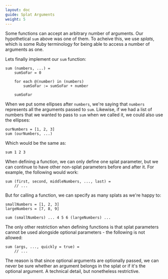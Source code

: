 ```yaml
---
layout: doc
guide: Splat Arguments
weight: 5
---
```


Some functions can accept an arbitrary number of arguments. Our hypothetical `sum` above was one of them. To acheive this, we use *splats*, which is some Ruby terminology for being able to access a number of arguments as one.

Lets finally implement our `sum` function:

    sum (numbers, ...) =
        sumSoFar = 0

        for each @(number) in (numbers)
            sumSoFar := sumSoFar + number

        sumSoFar

When we put some ellipses after `numbers`, we're saying that `numbers` represents all the arguments passed to `sum`. Likewise, if we had a list of numbers that we wanted to pass to `sum` when we called it, we could also use the ellipses:

    ourNumbers = [1, 2, 3]
    sum (ourNumbers, ...)

Which would be the same as:

    sum 1 2 3

When defining a function, we can only define one splat parameter, but we can continue to have other non-splat parameters before and after it. For example, the following would work:

    sum (first, second, middleNumbers, ..., last) =
        // ...

But for calling a function, we can specify as many splats as we're happy to:

    smallNumbers = [1, 2, 3]
    largeNumbers = [7, 8, 9]

    sum (smallNumbers) ... 4 5 6 (largeNumbers) ...

The only other restriction when defining functions is that splat parameters cannot be used alongside optional parameters - the following is not allowed:

    sum (args, ..., quickly = true) =
        // ...

The reason is that since optional arguments are optionally passed, we can never be sure whether an argument belongs in the splat or if it's the optional argument. A technical detail, but nonetheless restrictive.
